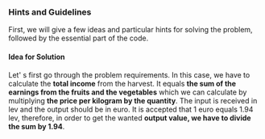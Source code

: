 ### Hints and Guidelines

First, we will give a few ideas and particular hints for solving the problem, followed by the essential part of the code.  

#### Idea for Solution

Let' s first go through the problem requirements. In this case, we have to calculate the **total income** from the harvest. It equals **the sum of the earnings from the fruits and the vegetables** which we can calculate by multiplying **the price per kilogram by the quantity**. The input is received in lev and the output should be in euro. It is accepted that 1 euro equals 1.94 lev, therefore, in order to get the wanted **output value, we have to divide the sum by 1.94**.